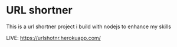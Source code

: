 # URL shortner

This is a url shortner project i build with nodejs to enhance my skills


LIVE: https://urlshotnr.herokuapp.com/
